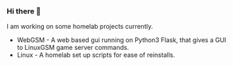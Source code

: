 ### Hi there 👋

I am working on some homelab projects currently.  
* WebGSM - A web based gui running on Python3 Flask, that gives a GUI to LinuxGSM game server commands.
* Linux - A homelab set up scripts for ease of reinstalls.
